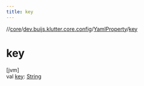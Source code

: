 ```yaml
---
title: key
---
```

//[core](../../../index.html)/[dev.buijs.klutter.core.config](../index.html)/[YamlProperty](index.html)/[key](key.html)



# key



[jvm]\
val [key](key.html): [String](https://kotlinlang.org/api/latest/jvm/stdlib/kotlin/-string/index.html)




